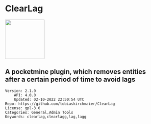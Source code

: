 # ClearLag
<img src="https://raw.githubusercontent.com/Tobias-2006/ClearLag/03e2a03a5f8868216dfc89eb78f51523ff228d6b/icon.png" width="128" height="128" />

## A pocketmine plugin, which removes entities after a certain period of time to avoid lags
```properties
Version: 2.1.0
    API: 4.0.0
    Updated: 02-10-2022 22:50:54 UTC
Repo: https://github.com/tobiaskirchmaier/ClearLag
License: gpl-3.0
Categories: General,Admin Tools
Keywords: clearlag,clearlagg,lag,lagg
```